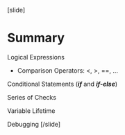 [slide]
# Summary
Logical Expressions

* Comparison Operators: \<, \>, ==, …

Conditional Statements (***if*** and ***if-else***)

Series of Checks

Variable Lifetime

Debugging
[/slide]